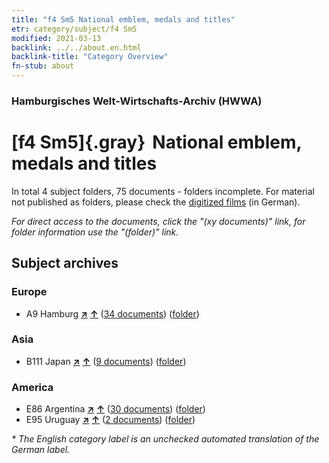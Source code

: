 ```yaml
---
title: "f4 Sm5 National emblem, medals and titles"
etr: category/subject/f4 Sm5
modified: 2021-03-13
backlink: ../../about.en.html
backlink-title: "Category Overview"
fn-stub: about
---
```


### Hamburgisches Welt-Wirtschafts-Archiv (HWWA)
# [f4 Sm5]{.gray}&#8201; National emblem, medals and titles&#160; 





In total 4 subject folders, 75 documents - folders incomplete.
For material not published as folders, please check the [digitized films](/film/h1_sh) (in German).

_For direct access to the documents, click the "(xy documents)" link, for folder information use the "(folder)" link._

## Subject archives



### Europe

- A9 Hamburg [**&nearr;**](../../../geo/i/140905/about.en.html "Hamburg (all folders)") [**&uarr;**](../../../geo/about.en.html#A9 "Country category system") (<a href="https://pm20.zbw.eu/dfgview/sh/140905,144362" title="about: Hamburg : National emblem, medals and titles" target="_blank">34 documents</a>) ([folder](../../../../folder/sh/1409xx/140905/1443xx/144362/about.en.html))

### Asia

- B111 Japan [**&nearr;**](../../../geo/i/141272/about.en.html "Japan (all folders)") [**&uarr;**](../../../geo/about.en.html#B111 "Country category system") (<a href="https://pm20.zbw.eu/dfgview/sh/141272,144362" title="about: Japan : National emblem, medals and titles" target="_blank">9 documents</a>) ([folder](../../../../folder/sh/1412xx/141272/1443xx/144362/about.en.html))

### America

- E86 Argentina [**&nearr;**](../../../geo/i/141692/about.en.html "Argentina (all folders)") [**&uarr;**](../../../geo/about.en.html#E86 "Country category system") (<a href="https://pm20.zbw.eu/dfgview/sh/141692,144362" title="about: Argentina : National emblem, medals and titles" target="_blank">30 documents</a>) ([folder](../../../../folder/sh/1416xx/141692/1443xx/144362/about.en.html))
- E95 Uruguay [**&nearr;**](../../../geo/i/141695/about.en.html "Uruguay (all folders)") [**&uarr;**](../../../geo/about.en.html#E95 "Country category system") (<a href="https://pm20.zbw.eu/dfgview/sh/141695,144362" title="about: Uruguay : National emblem, medals and titles" target="_blank">2 documents</a>) ([folder](../../../../folder/sh/1416xx/141695/1443xx/144362/about.en.html))


_* The English category label is an unchecked automated translation of the German label._

